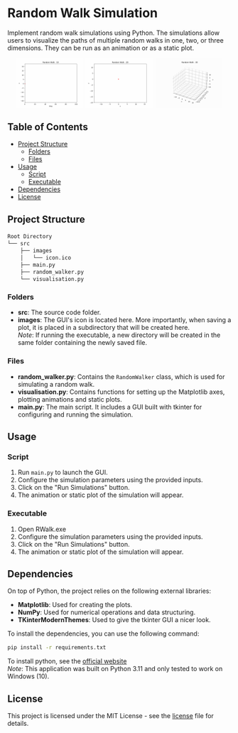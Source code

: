 # Random Walk Simulation

Implement random walk simulations using Python. The simulations allow users to visualize the paths of multiple random walks in one, two, or three dimensions. They can be run as an animation or as a static plot.

<div align=center style="display: flex; justify-content: center; gap: 1%;">
  <img src="readme_gifs/readme_1d.gif" alt="Random Walk 1D GIF" width="30%">
  <img src="readme_gifs/readme_2d.gif" alt="Random Walk 2D GIF" width="30%">
  <img src="readme_gifs/readme_3d.gif" alt="Random Walk 3D GIF" width="30%">
</div>

## Table of Contents
- [Project Structure](#project-structure)
  - [Folders](#folders)
  - [Files](#files)
- [Usage](#usage)
  - [Script](#script)
  - [Executable](#executable)
- [Dependencies](#dependencies)
- [License](#license)

## Project Structure

```
Root Directory
└── src
    ├── images
    │   └── icon.ico
    ├── main.py
    ├── random_walker.py
    └── visualisation.py
```

### Folders
- **src**: The source code folder.
- **images**: The GUI's icon is located here. More importantly, when saving a plot, it is placed in a subdirectory that will be created here.
<br> _Note_: If running the executable, a new directory will be created in the same folder containing the newly saved file.

### Files
- **random_walker.py**: Contains the `RandomWalker` class, which is used for simulating a random walk.
- **visualisation.py**: Contains functions for setting up the Matplotlib axes, plotting animations and static plots.
- **main.py**: The main script. It includes a GUI built with tkinter for configuring and running the simulation.

## Usage
### Script
1. Run `main.py` to launch the GUI.
2. Configure the simulation parameters using the provided inputs.
3. Click on the "Run Simulations" button.
4. The animation or static plot of the simulation will appear.

### Executable
1. Open RWalk.exe
2. Configure the simulation parameters using the provided inputs.
3. Click on the "Run Simulations" button.
4. The animation or static plot of the simulation will appear.

## Dependencies

On top of Python, the project relies on the following external libraries:

- **Matplotlib**: Used for creating the plots.
- **NumPy**: Used for numerical operations and data structuring.
- **TKinterModernThemes**: Used to give the tkinter GUI a nicer look.

To install the dependencies, you can use the following command:

```bash
pip install -r requirements.txt
```

To install python, see the [official website](https://www.python.org/downloads/)
<br> _Note_: This application was built on Python 3.11 and only tested to work on Windows (10).

## License

This project is licensed under the MIT License - see the [license](LICENSE.md) file for details.
